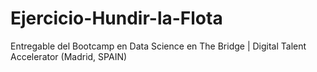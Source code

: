 # Ejercicio-Hundir-la-Flota
Entregable del Bootcamp en Data Science en The Bridge | Digital Talent Accelerator (Madrid, SPAIN)
